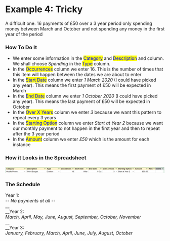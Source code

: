 # Example 4: Tricky

A difficult one. 16 payments of £50 over a 3 year period only spending money between March and October and not spending any money in the first year of the period

### How To Do It

* We enter some information in the <mark style="color:blue;">Category</mark> and <mark style="color:blue;">Description</mark> and column. We shall choose _Spending_ in the <mark style="color:blue;">Type</mark> column.
* In the <mark style="color:blue;">Occurrences</mark> column we enter 16. This is the number of times that this item will happen between the dates we are about to enter
* In the <mark style="color:blue;">Start Date</mark> column we enter _1 March 2020_ (I could have picked any year). This means the first payment of £50 will be expected in March
* In the <mark style="color:blue;">End Date</mark> column we enter _1 October 2020_ (I could have picked any year). This means the last payment of £50 will be expected in October
* In the <mark style="color:blue;">Over X Years</mark> column we enter _3_ because we want this pattern to repeat every 3 years
* In the <mark style="color:blue;">Starting Option</mark> column we enter _Start at Year 2_ because we want our monthly payment to not happen in the first year and then to repeat after the 3 year period
* In the <mark style="color:blue;">Amount</mark> column we enter _£50_ which is the amount for each instance

### How it Looks in the Spreadsheet

![](<../../.gitbook/assets/Most Cmplex Budget.png>)

### The Schedule

Year 1:\
_-- No payments at all --_\
__\
__Year 2: \
_March, April, May, June, August, September, October, November_\
__\
__Year 3:\
_January, February, March, April, June, July, August, October_
